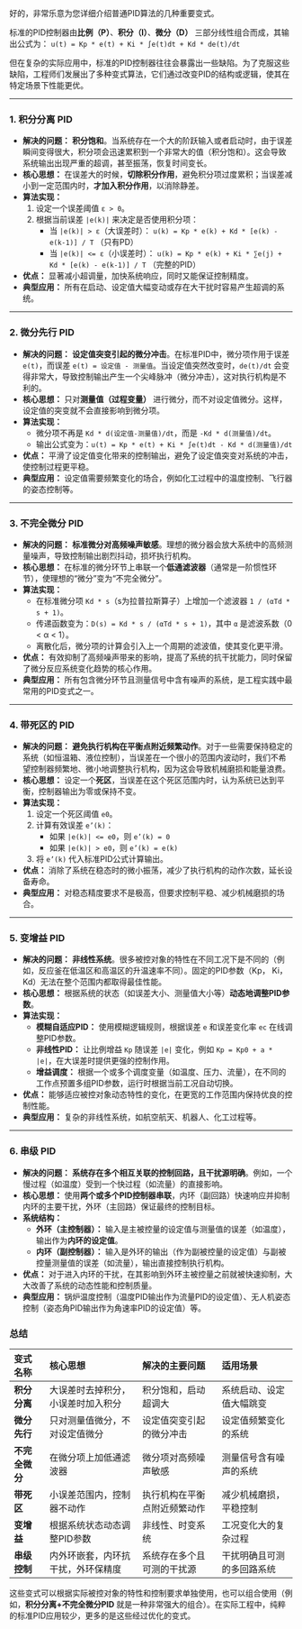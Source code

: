 好的，非常乐意为您详细介绍普通PID算法的几种重要变式。

标准的PID控制器由**比例（P）**、**积分（I）**、**微分（D）** 三部分线性组合而成，其输出公式为：
`u(t) = Kp * e(t) + Ki * ∫e(t)dt + Kd * de(t)/dt`

但在复杂的实际应用中，标准的PID控制器往往会暴露出一些缺陷。为了克服这些缺陷，工程师们发展出了多种变式算法，它们通过改变PID的结构或逻辑，使其在特定场景下性能更优。

---

### 1. 积分分离 PID

*   **解决的问题：** **积分饱和**。当系统存在一个大的阶跃输入或者启动时，由于误差瞬间变得很大，积分项会迅速累积到一个非常大的值（积分饱和）。这会导致系统输出出现严重的超调，甚至振荡，恢复时间变长。
*   **核心思想：** 在误差大的时候，**切除积分作用**，避免积分项过度累积；当误差减小到一定范围内时，**才加入积分作用**，以消除静差。
*   **算法实现：**
    1.  设定一个误差阈值 `ε > 0`。
    2.  根据当前误差 `|e(k)|` 来决定是否使用积分项：
        *   当 `|e(k)| > ε`（大误差时）：
            `u(k) = Kp * e(k) + Kd * [e(k) - e(k-1)] / T`  （只有PD）
        *   当 `|e(k)| <= ε`（小误差时）：
            `u(k) = Kp * e(k) + Ki * ∑e(j) + Kd * [e(k) - e(k-1)] / T` （完整的PID）
*   **优点：** 显著减小超调量，加快系统响应，同时又能保证控制精度。
*   **典型应用：** 所有在启动、设定值大幅变动或存在大干扰时容易产生超调的系统。

---

### 2. 微分先行 PID

*   **解决的问题：** **设定值突变引起的微分冲击**。在标准PID中，微分项作用于误差 `e(t)`，而误差 `e(t) = 设定值 - 测量值`。当设定值突然改变时，`de(t)/dt` 会变得非常大，导致控制输出产生一个尖峰脉冲（微分冲击），这对执行机构是不利的。
*   **核心思想：** 只对**测量值（过程变量）** 进行微分，而不对设定值微分。这样，设定值的突变就不会直接影响到微分项。
*   **算法实现：**
    *   微分项不再是 `Kd * d(设定值-测量值)/dt`，而是 `-Kd * d(测量值)/dt`。
    *   输出公式变为：`u(t) = Kp * e(t) + Ki * ∫e(t)dt - Kd * d(测量值)/dt`
*   **优点：** 平滑了设定值变化带来的控制输出，避免了设定值突变对系统的冲击，使控制过程更平稳。
*   **典型应用：** 设定值需要频繁变化的场合，例如化工过程中的温度控制、飞行器的姿态控制等。

---

### 3. 不完全微分 PID

*   **解决的问题：** **标准微分对高频噪声敏感**。理想的微分器会放大系统中的高频测量噪声，导致控制输出剧烈抖动，损坏执行机构。
*   **核心思想：** 在标准的微分环节上串联一个**低通滤波器**（通常是一阶惯性环节），使理想的“微分”变为“不完全微分”。
*   **算法实现：**
    *   在标准微分项 `Kd * s`（s为拉普拉斯算子）上增加一个滤波器 `1 / (αTd * s + 1)`。
    *   传递函数变为：`D(s) = Kd * s / (αTd * s + 1)`，其中 `α` 是滤波系数（0 < α < 1）。
    *   离散化后，微分项的计算会引入上一个周期的滤波值，使其变化更平滑。
*   **优点：** 有效抑制了高频噪声带来的影响，提高了系统的抗干扰能力，同时保留了微分反应系统变化趋势的核心作用。
*   **典型应用：** 所有包含微分环节且测量信号中含有噪声的系统，是工程实践中最常用的PID变式之一。

---

### 4. 带死区的 PID

*   **解决的问题：** **避免执行机构在平衡点附近频繁动作**。对于一些需要保持稳定的系统（如恒温箱、液位控制），当误差在一个很小的范围内波动时，我们不希望控制器频繁地、微小地调整执行机构，因为这会导致机械磨损和能量浪费。
*   **核心思想：** 设定一个**死区**，当误差在这个死区范围内时，认为系统已达到平衡，控制器输出为零或保持不变。
*   **算法实现：**
    1.  设定一个死区阈值 `e0`。
    2.  计算有效误差 `e’(k)`：
        *   如果 `|e(k)| <= e0`，则 `e’(k) = 0`
        *   如果 `|e(k)| > e0`，则 `e’(k) = e(k)`
    3.  将 `e’(k)` 代入标准PID公式计算输出。
*   **优点：** 消除了系统在稳态时的微小振荡，减少了执行机构的动作次数，延长设备寿命。
*   **典型应用：** 对稳态精度要求不是极高，但要求控制平稳、减少机械磨损的场合。

---

### 5. 变增益 PID

*   **解决的问题：** **非线性系统**。很多被控对象的特性在不同工况下是不同的（例如，反应釜在低温区和高温区的升温速率不同）。固定的PID参数（Kp， Ki， Kd）无法在整个范围内都取得最佳性能。
*   **核心思想：** 根据系统的状态（如误差大小、测量值大小等）**动态地调整PID参数**。
*   **算法实现：**
    *   **模糊自适应PID：** 使用模糊逻辑规则，根据误差 `e` 和误差变化率 `ec` 在线调整PID参数。
    *   **非线性PID：** 让比例增益 `Kp` 随误差 `|e|` 变化，例如 `Kp = Kp0 + a * |e|`，在大误差时提供更强的控制作用。
    *   **增益调度：** 根据一个或多个调度变量（如温度、压力、流量），在不同的工作点预置多组PID参数，运行时根据当前工况自动切换。
*   **优点：** 能够适应被控对象动态特性的变化，在更宽的工作范围内保持优良的控制性能。
*   **典型应用：** 复杂的非线性系统，如航空航天、机器人、化工过程等。

---

### 6. 串级 PID

*   **解决的问题：** **系统存在多个相互关联的控制回路，且干扰源明确**。例如，一个慢过程（如温度）受到一个快过程（如流量）的直接影响。
*   **核心思想：** 使用**两个或多个PID控制器串联**，内环（副回路）快速响应并抑制内环的主要干扰，外环（主回路）保证最终的控制目标。
*   **系统结构：**
    *   **外环（主控制器）：** 输入是主被控量的设定值与测量值的误差（如温度），输出作为**内环的设定值**。
    *   **内环（副控制器）：** 输入是外环的输出（作为副被控量的设定值）与副被控量测量值的误差（如流量），输出直接控制执行机构。
*   **优点：** 对于进入内环的干扰，在其影响到外环主被控量之前就被快速抑制，大大改善了系统的动态性能和控制质量。
*   **典型应用：** 锅炉温度控制（温度PID输出作为流量PID的设定值）、无人机姿态控制（姿态角PID输出作为角速率PID的设定值）等。

### 总结

| 变式名称       | 核心思想                           | 解决的主要问题               | 适用场景                   |
| :------------- | :--------------------------------- | :--------------------------- | :------------------------- |
| **积分分离**   | 大误差时去掉积分，小误差时加入积分 | 积分饱和，启动超调大         | 系统启动、设定值大幅跳变   |
| **微分先行**   | 只对测量值微分，不对设定值微分     | 设定值突变引起的微分冲击     | 设定值频繁变化的系统       |
| **不完全微分** | 在微分项上加低通滤波器             | 微分项对高频噪声敏感         | 测量信号含有噪声的系统     |
| **带死区**     | 小误差范围内，控制器不动作         | 执行机构在平衡点附近频繁动作 | 减少机械磨损，平稳控制     |
| **变增益**     | 根据系统状态动态调整PID参数        | 非线性、时变系统             | 工况变化大的复杂过程       |
| **串级控制**   | 内外环嵌套，内环抗干扰，外环保精度 | 系统存在多个且可测的干扰源   | 干扰明确且可测的多回路系统 |

这些变式可以根据实际被控对象的特性和控制要求单独使用，也可以组合使用（例如，**积分分离+不完全微分PID** 就是一种非常强大的组合）。在实际工程中，纯粹的标准PID应用较少，更多的是这些经过优化的变式。